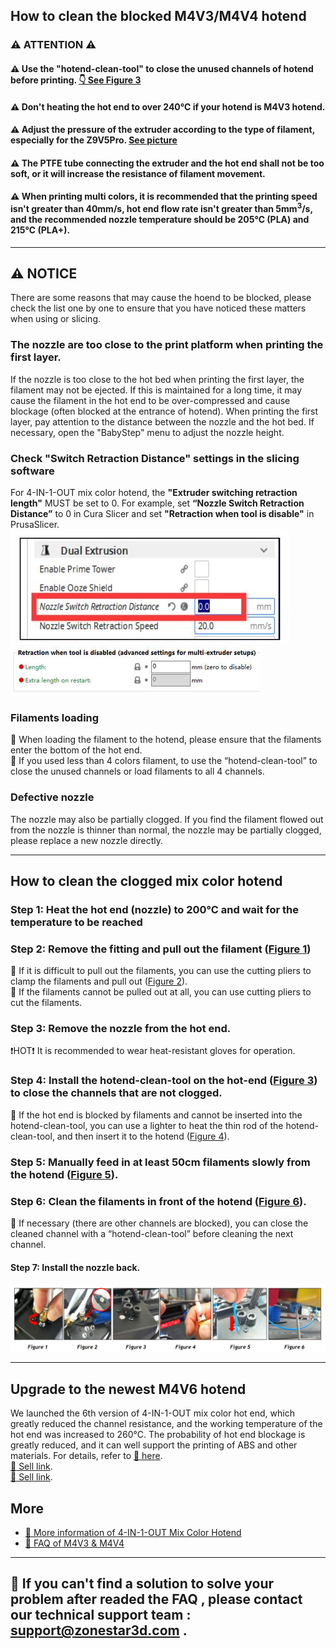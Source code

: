 ## How to clean the blocked M4V3/M4V4 hotend
### :warning: ATTENTION :warning:
#### :warning: Use the "hotend-clean-tool" to close the unused channels of hotend before printing. [:point_down: See Figure 3](#step-7-install-the-nozzle-back)
#### :warning: Don't heating the hot end to over 240℃ if your hotend is M4V3 hotend.
#### :warning: Adjust the pressure of the extruder according to the type of filament, especially for the Z9V5Pro. [See picture](./adjust_pressure.jpg)
#### :warning: The PTFE tube connecting the extruder and the hot end shall not be too soft, or it will increase the resistance of filament movement.
#### :warning: When printing multi colors, it is recommended that the printing speed isn't greater than 40mm/s, hot end flow rate isn't greater than 5mm<sup>3</sup>/s, and the recommended nozzle temperature should be 205℃ (PLA) and 215℃ (PLA+).

-----
## :warning: NOTICE
There are some reasons that may cause the hoend to be blocked, please check the list one by one to ensure that you have noticed these matters when using or slicing.
### The nozzle are too close to the print platform when printing the first layer.
If the nozzle is too close to the hot bed when printing the first layer, the filament may not be ejected. If this is maintained for a long time, it may cause the filament in the hot end to be over-compressed and cause blockage (often blocked at the entrance of hotend). When printing the first layer, pay attention to the distance between the nozzle and the hot bed. If necessary, open the "BabyStep" menu to adjust the nozzle height.
### Check "Switch Retraction Distance" settings in the slicing software
For 4-IN-1-OUT mix color hotend, the **"Extruder switching retraction length"** MUST be set to 0. For example, set **“Nozzle Switch Retraction Distance”** to 0 in Cura Slicer and set **"Retraction when tool is disable"** in PrusaSlicer.     
![](./1.jpg) ![](./2.jpg)
### Filaments loading
:pushpin: When loading the filament to the hotend, please ensure that the filaments enter the bottom of the hot end.     
:pushpin: If you used less than 4 colors filament, to use the “hotend-clean-tool” to close the unused channels or load filaments to all 4 channels.
### Defective nozzle  
The nozzle may also be partially clogged. If you find the filament flowed out from the nozzle is thinner than normal, the nozzle may be partially clogged, please replace a new nozzle directly.  

-----
## How to clean the clogged mix color hotend
### Step 1: Heat the hot end (nozzle) to 200℃ and wait for the temperature to be reached
### Step 2: Remove the fitting and pull out the filament ([Figure 1](#step-7-install-the-nozzle-back))
:pushpin: If it is difficult to pull out the filaments, you can use the cutting pliers to clamp the filaments and pull out ([Figure 2](#step-7-install-the-nozzle-back)).   
:pushpin: If the filaments cannot be pulled out at all, you can use cutting pliers to cut the filaments.    
### Step 3: Remove the nozzle from the hot end.
:exclamation:HOT:exclamation: It is recommended to wear heat-resistant gloves for operation.
### Step 4: Install the hotend-clean-tool on the hot-end ([Figure 3](#step-7-install-the-nozzle-back)) to close the channels that are not clogged.
:pushpin: If the hot end is blocked by filaments and cannot be inserted into the hotend-clean-tool, you can use a lighter to heat the thin rod of the hotend-clean-tool, and then insert it to the hotend ([Figure 4](#step-7-install-the-nozzle-back)).
### Step 5: Manually feed in at least 50cm filaments slowly from the hotend ([Figure 5](#step-7-install-the-nozzle-back)).
### Step 6: Clean the filaments in front of the hotend ([Figure 6](#step-7-install-the-nozzle-back)). 
:pushpin: If necessary (there are other channels are blocked), you can close the cleaned channel with a “hotend-clean-tool” before cleaning the next channel.
#### Step 7: Install the nozzle back.
![](./clean_M4V4_hotend.jpg)

-----
## Upgrade to the newest M4V6 hotend
We launched the 6th version of 4-IN-1-OUT mix color hot end, which greatly reduced the channel resistance, and the working temperature of the hot end was increased to 260℃. The probability of hot end blockage is greatly reduced, and it can well support the printing of ABS and other materials. For details, refer to [:book: here](https://github.com/ZONESTAR3D/Upgrade-kit-guide/tree/main/HOTEND/M4%20%204-IN-1-OUT%20Mixing%20Color%20Hotend).  
[:gift: Sell link](https://bit.ly/3QhWJtf).  
[:gift: Sell link](https://www.aliexpress.com/item/1005004547646195.html).  

## More 
- [:book: More information of 4-IN-1-OUT Mix Color Hotend](https://github.com/ZONESTAR3D/Upgrade-kit-guide/tree/main/HOTEND/M4%20%204-IN-1-OUT%20Mixing%20Color%20Hotend)
- [:book: FAQ of M4V3 & M4V4](https://github.com/ZONESTAR3D/Upgrade-kit-guide/blob/main/HOTEND/M4%20%204-IN-1-OUT%20Mixing%20Color%20Hotend/M4_V3_V4/FAQ.md)

--------
## :email: If you can't find a solution to solve your problem after readed the FAQ , please contact our technical support team : support@zonestar3d.com .




